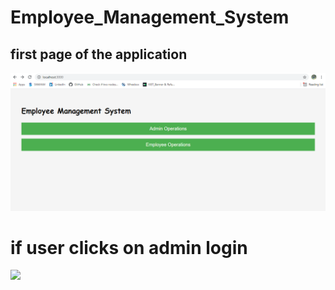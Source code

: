 # Employee_Management_System

## first page of the application 

![](Images_employee_management_system/1.firstPage.bmp)

# if user clicks on admin login 
![](Images_employee_management_system/2.employee_loginpage.bmp)
